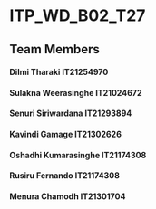 
# ITP_WD_B02_T27

## Team Members

#### Dilmi Tharaki IT21254970

#### Sulakna Weerasinghe IT21024672

#### Senuri Siriwardana IT21293894

#### Kavindi Gamage IT21302626

#### Oshadhi Kumarasinghe IT21174308

#### Rusiru Fernando IT21174308

#### Menura Chamodh IT21301704

